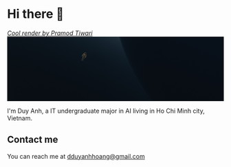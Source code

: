 # Hi there 👋

_[Cool render by Pramod Tiwari](https://unsplash.com/photos/zJG7DvJtpXA)_
<img 
    src="./image.jpeg"
    style="width: 1000px; height: 150px; margin: 0 auto; display: block; object-fit: cover;"
    href="https://unsplash.com/photos/zJG7DvJtpXA"
    alt="Image of an astronaut not in the ocean"
    >

<!--
**dduyanhhoang/dduyanhhoang** is a ✨ _special_ ✨ repository because its `README.md` (this file) appears on your GitHub profile.

Here are some ideas to get you started:

- 🔭 I’m currently working on ...
- 🌱 I’m currently learning ...
- 👯 I’m looking to collaborate on ...
- 🤔 I’m looking for help with ...
- 💬 Ask me about ...
- 📫 How to reach me: ...
- 😄 Pronouns: ...
- ⚡ Fun fact: ...
-->

I'm Duy Anh, a IT undergraduate major in AI living in Ho Chi Minh city, Vietnam.

## Contact me

You can reach me at dduyanhhoang@gmail.com
